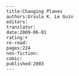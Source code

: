 
    ---
    title:Changing Planes
    authors:Ursula K. Le Guin
    editors:
    translator:
    date:2009-06-01
    rating:+
    re-read:
    pages:224
    non-fiction:
    comic:
    published:2003
    ---

    